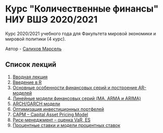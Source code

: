 # Курс "Количественные финансы" НИУ ВШЭ 2020/2021


Курс 2020/2021 учебного года для Факультета мировой экономики и мировой политики (4 курс).


Автор - [Салихов Марсель](https://www.hse.ru/org/persons/26780297)


## Список лекций

1. [Вводная лекция](https://quantviews.github.io/quant-finance-course-2020/lectures/lecture-0.html)
2. [Введение в R](https://quantviews.github.io/quant-finance-course-2020/lectures/lecture-1.html#(1))  
3. [Основные особенности финансовых серий и построение AR-моделей](https://quantviews.github.io/quant-finance-course-2020/lectures/lecture-2.html#(1))
4. [Линейные модели финансовых серий (MA, ARMA и ARIMA)](https://quantviews.github.io/quant-finance-course-2020/lectures/lecture-3.html#(1))
5. [ARCH/GARCH модели](https://quantviews.github.io/quant-finance-course-2020/lectures/lecture-4.html#(1))
6. [Оптимизация инвестиционных портфелей](https://quantviews.github.io/quant-finance-course-2020/lectures/lecture-5.html#(1))
7. [СAPM – Capital Asset Pricing Model](https://quantviews.github.io/quant-finance-course-2020/lectures/lecture-6.html#(1))
8. [Риск-менеджмент – оценка VaR, ES](https://quantviews.github.io/quant-finance-course-2020/lectures/lecture-7.html#(1))
9. [Процентные ставки и модели процентных ставок](https://quantviews.github.io/quant-finance-course-2020/lectures/lecture-8.html#(1))
